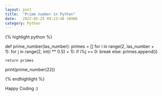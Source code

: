 ```yaml
---
layout: post
title:  "Prime number in Python"
date:   2022-05-25 09:23:48 +0900
category: Python
---
```


{% highlight python %}

  def prime_number(las_number):
    primes = []
    for i in range(2, las_number + 1):
      for j in range(2, int(i ** 0.5) + 1):
        if i%j == 0:
          break
      else:
        primes.append(i)

    return primes

  print(prime_number(22))

{% endhighlight %}


Happy Coding :)
